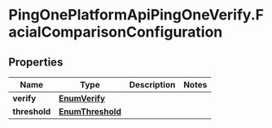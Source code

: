 # PingOnePlatformApiPingOneVerify.FacialComparisonConfiguration

## Properties

Name | Type | Description | Notes
------------ | ------------- | ------------- | -------------
**verify** | [**EnumVerify**](EnumVerify.md) |  | 
**threshold** | [**EnumThreshold**](EnumThreshold.md) |  | 



